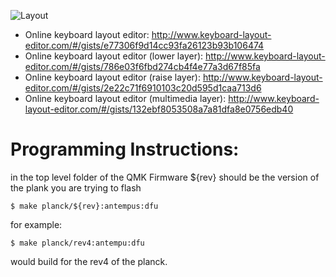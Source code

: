 

![Layout](https://i.imgur.com/XxBtDBy.png "antempus Keymap")

-   Online keyboard layout editor: http://www.keyboard-layout-editor.com/#/gists/e77306f9d14cc93fa26123b93b106474
-   Online keyboard layout editor (lower layer): http://www.keyboard-layout-editor.com/#/gists/786e03f6fbd274cb4f4e77a3d67f85fa
-   Online keyboard layout editor (raise layer): http://www.keyboard-layout-editor.com/#/gists/2e22c71f6910103c20d595d1caa713d6
-   Online keyboard layout editor (multimedia layer): http://www.keyboard-layout-editor.com/#/gists/132ebf8053508a7a81dfa8e0756edb40

# Programming Instructions:

in the top level folder of the QMK Firmware
\${rev} should be the version of the plank you are trying to flash

```
$ make planck/${rev}:antempus:dfu
```

for example:

```
$ make planck/rev4:antempu:dfu
```

would build for the rev4 of the planck.
